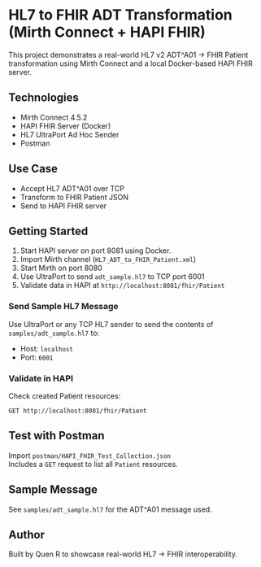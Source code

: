 # HL7 to FHIR ADT Transformation (Mirth Connect + HAPI FHIR)

This project demonstrates a real-world HL7 v2 ADT^A01 → FHIR Patient transformation using Mirth Connect and a local Docker-based HAPI FHIR server.

## Technologies
- Mirth Connect 4.5.2
- HAPI FHIR Server (Docker)
- HL7 UltraPort Ad Hoc Sender
- Postman

## Use Case
- Accept HL7 ADT^A01 over TCP
- Transform to FHIR Patient JSON
- Send to HAPI FHIR server

## Getting Started
1. Start HAPI server on port 8081 using Docker.
2. Import Mirth channel (`HL7_ADT_to_FHIR_Patient.xml`)
3. Start Mirth on port 8080
4. Use UltraPort to send `adt_sample.hl7` to TCP port 6001
5. Validate data in HAPI at `http://localhost:8081/fhir/Patient`

### Send Sample HL7 Message

Use UltraPort or any TCP HL7 sender to send the contents of `samples/adt_sample.hl7` to:

- Host: `localhost`
- Port: `6001`

### Validate in HAPI

Check created Patient resources:

```http
GET http://localhost:8081/fhir/Patient
```

## Test with Postman

Import `postman/HAPI_FHIR_Test_Collection.json`  
Includes a `GET` request to list all `Patient` resources.

## Sample Message

See `samples/adt_sample.hl7` for the ADT^A01 message used.

## Author

Built by Quen R to showcase real-world HL7 → FHIR interoperability.
